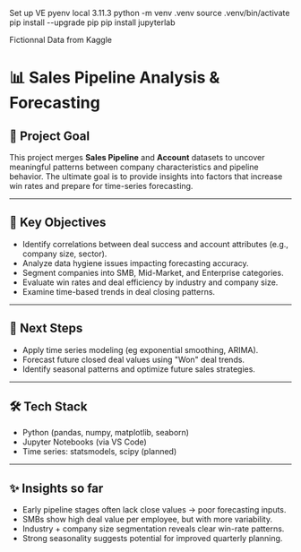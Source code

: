 

Set up VE
pyenv local 3.11.3
python -m venv .venv
source .venv/bin/activate
pip install --upgrade pip
pip install jupyterlab


Fictionnal Data from Kaggle 

# 📊 Sales Pipeline Analysis & Forecasting

## 🎯 Project Goal

This project merges **Sales Pipeline** and **Account** datasets to uncover meaningful patterns between company characteristics and pipeline behavior. The ultimate goal is to provide insights into factors that increase win rates and prepare for time-series forecasting.

---

## 🧠 Key Objectives

- Identify correlations between deal success and account attributes (e.g., company size, sector).
- Analyze data hygiene issues impacting forecasting accuracy.
- Segment companies into SMB, Mid-Market, and Enterprise categories.
- Evaluate win rates and deal efficiency by industry and company size.
- Examine time-based trends in deal closing patterns.

---

## 📅 Next Steps

- Apply time series modeling (eg exponential smoothing, ARIMA).
- Forecast future closed deal values using "Won" deal trends.
- Identify seasonal patterns and optimize future sales strategies.

---

## 🛠️ Tech Stack

- Python (pandas, numpy, matplotlib, seaborn)
- Jupyter Notebooks (via VS Code)
- Time series: statsmodels, scipy (planned)

---

## ✨ Insights so far

- Early pipeline stages often lack close values → poor forecasting inputs.
- SMBs show high deal value per employee, but with more variability.
- Industry + company size segmentation reveals clear win-rate patterns.
- Strong seasonality suggests potential for improved quarterly planning.
